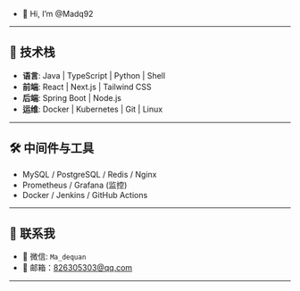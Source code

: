 - 👋 Hi, I’m @Madq92

<!---
Madq92/Madq92 is a ✨ special ✨ repository because its `README.md` (this file) appears on your GitHub profile.
You can click the Preview link to take a look at your changes.
--->

---

## 💼 技术栈

- **语言**: Java | TypeScript | Python | Shell
- **前端**: React | Next.js | Tailwind CSS
- **后端**: Spring Boot | Node.js
- **运维**: Docker | Kubernetes | Git | Linux

---

## 🛠 中间件与工具

- MySQL / PostgreSQL / Redis / Nginx
- Prometheus / Grafana (监控)
- Docker / Jenkins / GitHub Actions

---

## 🔗 联系我

- 💬 微信: `Ma_dequan`
- 📧 邮箱：826305303@qq.com

---
